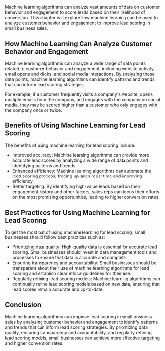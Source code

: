 
Machine learning algorithms can analyze vast amounts of data on customer behavior and engagement to score leads based on their likelihood of conversion. This chapter will explore how machine learning can be used to analyze customer behavior and engagement to improve lead scoring in small business sales.

How Machine Learning Can Analyze Customer Behavior and Engagement
-----------------------------------------------------------------

Machine learning algorithms can analyze a wide range of data points related to customer behavior and engagement, including website activity, email opens and clicks, and social media interactions. By analyzing these data points, machine learning algorithms can identify patterns and trends that can inform lead scoring strategies.

For example, if a customer frequently visits a company's website, opens multiple emails from the company, and engages with the company on social media, they may be scored higher than a customer who only engages with the company once or twice.

Benefits of Using Machine Learning for Lead Scoring
---------------------------------------------------

The benefits of using machine learning for lead scoring include:

* Improved accuracy: Machine learning algorithms can provide more accurate lead scores by analyzing a wide range of data points and identifying patterns and trends.
* Enhanced efficiency: Machine learning algorithms can automate the lead scoring process, freeing up sales reps' time and improving efficiency.
* Better targeting: By identifying high-value leads based on their engagement history and other factors, sales reps can focus their efforts on the most promising opportunities, leading to higher conversion rates.

Best Practices for Using Machine Learning for Lead Scoring
----------------------------------------------------------

To get the most out of using machine learning for lead scoring, small businesses should follow best practices such as:

* Prioritizing data quality: High-quality data is essential for accurate lead scoring. Small businesses should invest in data management tools and processes to ensure that data is accurate and complete.
* Ensuring transparency and accountability: Small businesses should be transparent about their use of machine learning algorithms for lead scoring and establish clear ethical guidelines for their use.
* Regularly refining lead scoring models: Machine learning algorithms can continually refine lead scoring models based on new data, ensuring that lead scores remain accurate and up-to-date.

Conclusion
----------

Machine learning algorithms can improve lead scoring in small business sales by analyzing customer behavior and engagement to identify patterns and trends that can inform lead scoring strategies. By prioritizing data quality, ensuring transparency and accountability, and regularly refining lead scoring models, small businesses can achieve more effective targeting and higher conversion rates.
